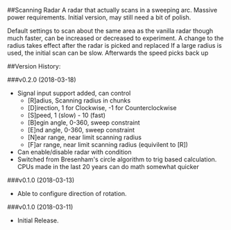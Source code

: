 ##Scanning Radar
A radar that actually scans in a sweeping arc. Massive power requirements. 
Initial version, may still need a bit of polish.

Default settings to scan about the same area as the vanilla radar though much faster, can be increased or decreased to experiment.
A change to the radius takes effect after the radar is picked and replaced
If a large radius is used, the initial scan can be slow. Afterwards the speed picks back up

##Version History:

###v0.2.0 (2018-03-18)
* Signal input support added, can control
  * [R]adius, Scanning radius in chunks
  * [D]irection, 1 for Clockwise, -1 for Counterclockwise
  * [S]peed, 1 (slow) - 10 (fast)
  * [B]egin angle, 0-360, sweep constraint
  * [E]nd angle, 0-360, sweep constraint
  * [N]ear range, near limit scanning radius
  * [F]ar range, near limit scanning radius (equivilent to [R])
* Can enable/disable radar with condition
* Switched from Bresenham's circle algorithm to trig based calculation. CPUs made in the last 20 years can do math somewhat quicker

###v0.1.0 (2018-03-13)
* Able to configure direction of rotation.

###v0.1.0 (2018-03-11)
* Initial Release.
